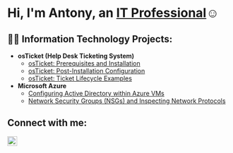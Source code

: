 <h1>Hi, I'm Antony, an <a href="https://www.linkedin.com/in/antony-ortega-duran/">IT Professional</a>☺</h1>

<h2>👨‍💻 Information Technology Projects:</h2>

- <b>osTicket (Help Desk Ticketing System)</b>
  - [osTicket: Prerequisites and Installation](https://github.com/tonymontana2797/osticket-prereqs)
  - [osTicket: Post-Installation Configuration](https://github.com/tonymontana2797/post-install-config)
  - [osTicket: Ticket Lifecycle Examples](https://github.com/tonymontana2797/ticket-lifecycle)
- <b>Microsoft Azure</b>
  - [Configuring Active Directory within Azure VMs](https://github.com/tonymontana2797/configure-ad)
  - [Network Security Groups (NSGs) and Inspecting Network Protocols](https://github.com/tonymontana2797/azure-network-protocols)

<h2>Connect with me:</h2>

[<img align="left" alt="Josh | LinkedIn" width="22px" src="https://cdn.jsdelivr.net/npm/simple-icons@v3/icons/linkedin.svg" />][linkedin]

[linkedin]: https://www.linkedin.com/in/antony-ortega-duran/
